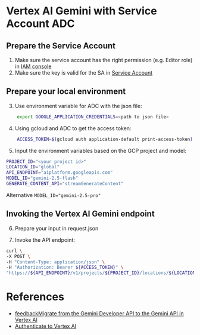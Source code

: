 # Vertex AI Gemini with Service Account ADC

## Prepare the Service Account

1. Make sure the service account has the right permission (e.g. Editor role) in [IAM console](https://console.cloud.google.com/iam-admin/iam)
2. Make sure the key is valid for the SA in [Service Account](https://console.cloud.google.com/iam-admin/serviceaccounts)

## Prepare your local environment

3. Use environment variable for ADC with the json file:

```bash
    export GOOGLE_APPLICATION_CREDENTIALS=<path to json file>
```

4. Using gcloud and ADC to get the access token:

```bash
    ACCESS_TOKEN=$(gcloud auth application-default print-access-token)
```

5. Input the environment variables based on the GCP project and model:

```bash
PROJECT_ID="<your project id>"
LOCATION_ID="global"
API_ENDPOINT="aiplatform.googleapis.com"
MODEL_ID="gemini-2.5-flash"
GENERATE_CONTENT_API="streamGenerateContent"
```

Alternative `MODEL_ID="gemini-2.5-pro"`

## Invoking the Vertex AI Gemini endpoint

6. Prepare your input in request.json

7. Invoke the API endpoint:

```bash
curl \
-X POST \
-H "Content-Type: application/json" \
-H "Authorization: Bearer ${ACCESS_TOKEN}" \
"https://${API_ENDPOINT}/v1/projects/${PROJECT_ID}/locations/${LOCATION_ID}/publishers/google/models/${MODEL_ID}:${GENERATE_CONTENT_API}" -d '@request.json'
```

# References

- [feedbackMigrate from the Gemini Developer API to the Gemini API in Vertex AI](https://cloud.google.com/vertex-ai/generative-ai/docs/migrate/migrate-google-ai)
- [Authenticate to Vertex AI](https://cloud.google.com/vertex-ai/docs/authentication)
